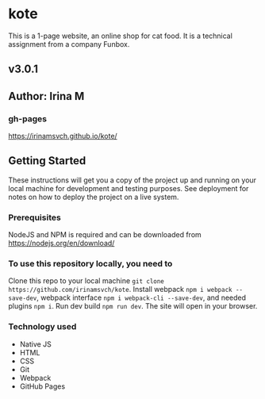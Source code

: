 # kote
This is a 1-page website, an online shop for cat food. It is a technical assignment from a company Funbox.  

## v3.0.1

## Author: Irina M

### gh-pages
https://irinamsvch.github.io/kote/

## Getting Started
These instructions will get you a copy of the project up and running on your local machine for development and testing purposes. See deployment for notes on how to deploy the project on a live system.

### Prerequisites
NodeJS and NPM is required and can be downloaded from https://nodejs.org/en/download/

### To use this repository locally, you need to
Clone this repo to your local machine `git clone https://github.com/irinamsvch/kote`.
Install webpack `npm i webpack --save-dev`, webpack interface `npm i webpack-cli --save-dev`, and needed plugins `npm i`.
Run dev build `npm run dev`.
The site will open in your browser.

### Technology used
- Native JS
- HTML
- CSS
- Git
- Webpack
- GitHub Pages
